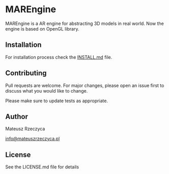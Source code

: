 # MAREngine

MAREngine is a AR engine for abstracting 3D models in real world. Now the engine is based on OpenGL library.

## Installation

For installation process check the [INSTALL.md](https://github.com/Mregussek/MAREngine/blob/dev/INSTALL.md) file.

## Contributing

Pull requests are welcome. For major changes, please open an issue first to discuss what you would like to change.

Please make sure to update tests as appropriate.

## Author

Mateusz Rzeczyca

info@mateuszrzeczyca.pl

## License

See the LICENSE.md file for details
